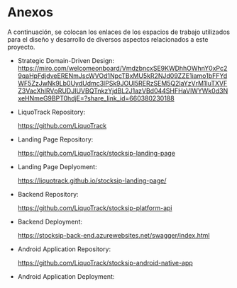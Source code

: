 # Anexos #

A continuación, se colocan los enlaces de los espacios de trabajo utilizados para el diseño y desarrollo de diversos aspectos relacionados a este proyecto.


- Strategic Domain-Driven Design: https://miro.com/welcomeonboard/VmdzbncxSE9KWDhhOWhnY0xPc29qaHpFdjdveERENmJscWVOd1NpcTBxMU5kR2NJd09ZZE1iamo1bFFYdWF5ZzJwNk9Lb0UydUdmc3lPSk9JOUl5RERzSEM5Q2laYzVrM1luTXVFZ3VacXhlRVpRUDJIUVBQTnkzYjdBL2J1azVBd044SHFHaVlWYWk0d3NxeHNmeG9BPT0hdjE=?share_link_id=660380230188


- LiquoTrack Repository:

  https://github.com/LiquoTrack


- Landing Page Repository: 
 
  https://github.com/LiquoTrack/stocksip-landing-page


- Landing Page Deplyoment:

  https://liquotrack.github.io/stocksip-landing-page/


- Backend Repository:

  https://github.com/LiquoTrack/stocksip-platform-api


- Backend Deployment:

  https://stocksip-back-end.azurewebsites.net/swagger/index.html


- Android Application Repository:

  https://github.com/LiquoTrack/stocksip-android-native-app


- Android Application Deployment: